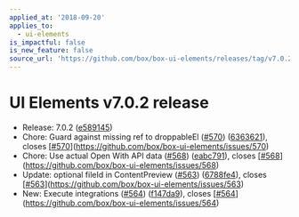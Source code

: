 ```yaml
---
applied_at: '2018-09-20'
applies_to:
  - ui-elements
is_impactful: false
is_new_feature: false
source_url: 'https://github.com/box/box-ui-elements/releases/tag/v7.0.2'
---
```


# UI Elements v7.0.2 release


* Release: 7.0.2 ([e589145](https://github.com/box/box-ui-elements/commit[e589145](https://github.com/box/box-ui-elements/commit/e589145)))
* Chore: Guard against missing ref to droppableEl ([#570](https://github.com/box/box-ui-elements/pull/570)) ([6363621](https://github.com/box/box-ui-elements/commit[6363621](https://github.com/box/box-ui-elements/commit/6363621))), closes [[#570](https://github.com/box/box-ui-elements/pull/570)](https://github.com/box/box-ui-elements/issues/570)
* Chore: Use actual Open With API data ([#568](https://github.com/box/box-ui-elements/pull/568)) ([eabc791](https://github.com/box/box-ui-elements/commit[eabc791](https://github.com/box/box-ui-elements/commit/eabc791))), closes [[#568](https://github.com/box/box-ui-elements/pull/568)](https://github.com/box/box-ui-elements/issues/568)
* Update: optional fileId in ContentPreview ([#563](https://github.com/box/box-ui-elements/pull/563)) ([6788fe4](https://github.com/box/box-ui-elements/commit[6788fe4](https://github.com/box/box-ui-elements/commit/6788fe4))), closes [[#563](https://github.com/box/box-ui-elements/pull/563)](https://github.com/box/box-ui-elements/issues/563)
* New: Execute integrations ([#564](https://github.com/box/box-ui-elements/pull/564)) ([f147da9](https://github.com/box/box-ui-elements/commit[f147da9](https://github.com/box/box-ui-elements/commit/f147da9))), closes [[#564](https://github.com/box/box-ui-elements/pull/564)](https://github.com/box/box-ui-elements/issues/564)



